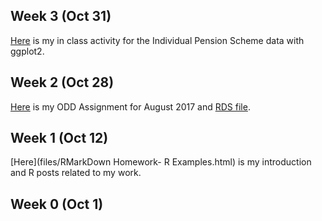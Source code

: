 ## Week 3 (Oct 31)
[Here](files/In-classAnalysis.html) is my in class activity for the Individual Pension Scheme data with ggplot2.

## Week 2 (Oct 28)

[Here](files/BDA503-ODDAssignment-EfehanDanisman.html) is my ODD Assignment for August 2017 and [RDS file](files/odd_car_sales_data_aug_17.rds).

## Week 1 (Oct 12)

[Here](files/RMarkDown Homework- R Examples.html) is my introduction and R posts related to my work.

## Week 0 (Oct 1)